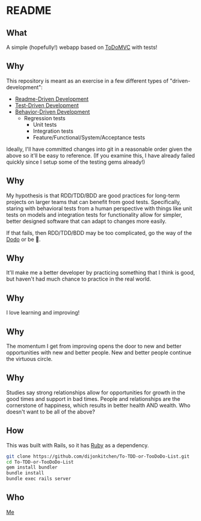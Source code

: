 # README

## What

A simple (hopefully!) webapp based on [ToDoMVC](https://github.com/tastejs/todomvc) with tests!

## Why

This repository is meant as an exercise in a few different types
of "driven-development":
*   [Readme-Driven Development](http://tom.preston-werner.com/2010/08/23/readme-driven-development.html)
*   [Test-Driven Development](https://en.wikipedia.org/wiki/Test-driven_development)
  *   [Behavior-Driven Development](https://en.wikipedia.org/wiki/Behavior-driven_development)
      * Regression tests  
          * Unit tests
          * Integration tests
          * Feature/Functional/System/Acceptance tests

Ideally, I'll have committed changes into git in a reasonable order
given the above so it'll be easy to reference. (If you examine this,
I have already failed quickly since I setup some of the testing gems
already!)

## Why

My hypothesis is that RDD/TDD/BDD are good practices for
long-term projects on larger teams that can benefit from good tests.
Specifically, staring with behavioral tests from a human perspective with things like unit tests on models and integration tests for functionality
allow for simpler, better designed software that can adapt to changes
more easily.

If that fails, then RDD/TDD/BDD may be too complicated, go the way of
the [Dodo](https://en.wikipedia.org/wiki/Dodo) or be :hankey:.

## Why

It'll make me a better developer by practicing something that I think
is good, but haven't had much chance to practice in the real world.

## Why

I love learning and improving!

## Why

The momentum I get from improving opens the door to new and better
opportunities with new and better people. New and better people
continue the virtuous circle.

## Why

Studies say strong relationships allow for opportunities for growth in
the good times and support in bad times. People and relationships are
the cornerstone of happiness, which results in better health AND wealth.
Who doesn't want to be all of the above?

## How

This was built with Rails, so it has [Ruby](https://www.ruby-lang.org/en/) as a dependency.

```sh
git clone https://github.com/dijonkitchen/To-TDD-or-TooDoDo-List.git
cd To-TDD-or-TooDoDo-List
gem install bundler
bundle install
bundle exec rails server
```

## Who

[Me](https://www.linkedin.com/in/jonathanschen/)
